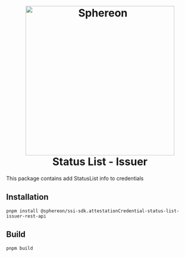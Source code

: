 <!--suppress HtmlDeprecatedAttribute -->
<h1 align="center">
  <br>
  <a href="https://www.sphereon.com"><img src="https://sphereon.com/content/themes/sphereon/assets/img/logo.svg" alt="Sphereon" width="400"></a>
  <br>Status List - Issuer
  <br>
</h1>

This package contains add StatusList info to credentials

## Installation

```shell
pnpm install @sphereon/ssi-sdk.attestationCredential-status-list-issuer-rest-api
```

## Build

```shell
pnpm build
```
